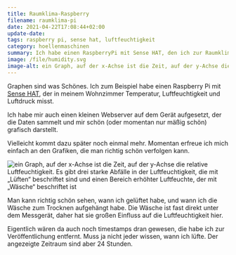 ```yaml
---
title: Raumklima-Raspberry
filename: raumklima-pi
date: 2021-04-22T17:08:44+02:00
update-date:
tags: raspberry pi, sense hat, luftfeuchtigkeit
category: hoellenmaschinen
summary: Ich habe einen RaspberryPi mit Sense HAT, den ich zur Raumklimamessung verwende. Und ich habe einen kleinen Server gschrieben, um mir die Daten anzuzeigen.
image: /file/humidity.svg 
image-alt: ein Graph, auf der x-Achse ist die Zeit, auf der y-Achse die relative Luftfeuchtigkeit. Es gibt drei starke Abfälle in der Luftfeuchtigkeit, die mit „Lüften“ beschriftet sind und einen Bereich erhöhter Luftfeuchte, der mit „Wäsche“ beschriftet ist 
---
```


Graphen sind was Schönes. Ich zum Beispiel habe einen Raspberry Pi mit [Sense HAT](https://www.raspberrypi.org/products/sense-hat/), der in meinem Wohnzimmer Temperatur, Luftfeuchtigkeit und Luftdruck misst.

Ich habe mir auch einen kleinen Webserver auf dem Gerät aufgesetzt, der die Daten sammelt und mir schön (oder momentan nur mäßig schön) grafisch darstellt.

Vielleicht kommt dazu später noch einmal mehr. Momentan erfreue ich mich einfach an den Grafiken, die man richtig schön verfolgen kann.

![ein Graph, auf der x-Achse ist die Zeit, auf der y-Achse die relative Luftfeuchtigkeit. Es gibt drei starke Abfälle in der Luftfeuchtigkeit, die mit „Lüften“ beschriftet sind und einen Bereich erhöhter Luftfeuchte, der mit „Wäsche“ beschriftet ist](/file/humidity.svg)

Man kann richtig schön sehen, wann ich gelüftet habe, und wann ich die Wäsche zum Trocknen aufgehängt habe. Die Wäsche ist fast direkt unter dem Messgerät, daher hat sie großen Einfluss auf die Luftfeuchtigkeit hier.

Eigentlich wären da auch noch timestamps dran gewesen, die habe ich zur Veröffentlichung entfernt. Muss ja nicht jeder wissen, wann ich lüfte. Der angezeigte Zeitraum sind aber 24 Stunden.
